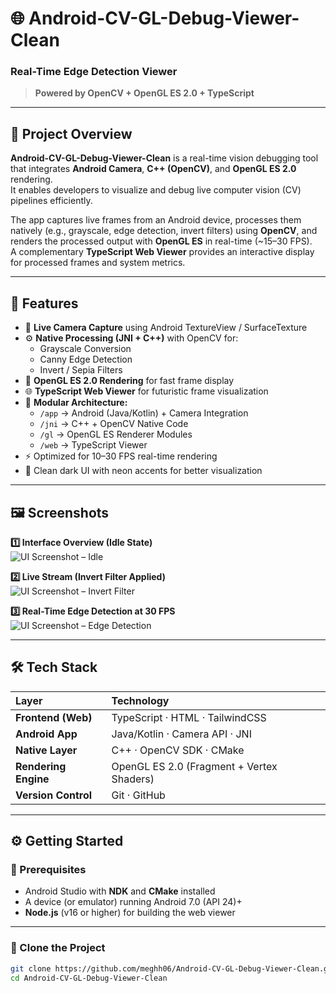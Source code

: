 # 🌐 Android-CV-GL-Debug-Viewer-Clean  
### Real-Time Edge Detection Viewer  
> **Powered by OpenCV + OpenGL ES 2.0 + TypeScript**

---

## 📸 Project Overview  
**Android-CV-GL-Debug-Viewer-Clean** is a real-time vision debugging tool that integrates **Android Camera**, **C++ (OpenCV)**, and **OpenGL ES 2.0** rendering.  
It enables developers to visualize and debug live computer vision (CV) pipelines efficiently.  

The app captures live frames from an Android device, processes them natively (e.g., grayscale, edge detection, invert filters) using **OpenCV**, and renders the processed output with **OpenGL ES** in real-time (~15–30 FPS).  
A complementary **TypeScript Web Viewer** provides an interactive display for processed frames and system metrics.

---

## 🧩 Features  
- 🎥 **Live Camera Capture** using Android TextureView / SurfaceTexture  
- ⚙️ **Native Processing (JNI + C++)** with OpenCV for:  
  - Grayscale Conversion  
  - Canny Edge Detection  
  - Invert / Sepia Filters  
- 🧠 **OpenGL ES 2.0 Rendering** for fast frame display  
- 🌐 **TypeScript Web Viewer** for futuristic frame visualization  
- 🧱 **Modular Architecture:**  
  - `/app` → Android (Java/Kotlin) + Camera Integration  
  - `/jni` → C++ + OpenCV Native Code  
  - `/gl` → OpenGL ES Renderer Modules  
  - `/web` → TypeScript Viewer  
- ⚡ Optimized for 10–30 FPS real-time rendering  
- 🧩 Clean dark UI with neon accents for better visualization  

---

## 🖼️ Screenshots  

**1️⃣ Interface Overview (Idle State)**  
![UI Screenshot – Idle](./screenshots/screen1.png)  

**2️⃣ Live Stream (Invert Filter Applied)**  
![UI Screenshot – Invert Filter](./screenshots/screen2.png)  

**3️⃣ Real-Time Edge Detection at 30 FPS**  
![UI Screenshot – Edge Detection](./screenshots/screen3.png)  

---

## 🛠️ Tech Stack  

| Layer | Technology |
|:------|:------------|
| **Frontend (Web)** | TypeScript · HTML · TailwindCSS |
| **Android App** | Java/Kotlin · Camera API · JNI |
| **Native Layer** | C++ · OpenCV SDK · CMake |
| **Rendering Engine** | OpenGL ES 2.0 (Fragment + Vertex Shaders) |
| **Version Control** | Git · GitHub |

---

## ⚙️ Getting Started  

### 🔹 Prerequisites  
- Android Studio with **NDK** and **CMake** installed  
- A device (or emulator) running Android 7.0 (API 24)+  
- **Node.js** (v16 or higher) for building the web viewer  

---

### 🔹 Clone the Project  
```bash
git clone https://github.com/meghh06/Android-CV-GL-Debug-Viewer-Clean.git
cd Android-CV-GL-Debug-Viewer-Clean
